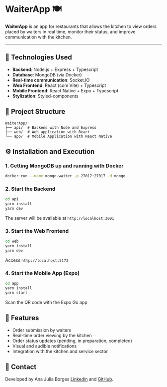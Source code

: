 # WaiterApp 🍽️

**WaiterApp**  is an app for restaurants that allows the kitchen to view orders placed by waiters in real time, monitor their status, and improve communication with the kitchen.

---

## 🚀 Technologies Used

* **Backend**: Node.js + Express + Typescript
* **Database**: MongoDB (via Docker)
* **Real-time communication**: Socket.IO
* **Web Frontend**: React (com Vite) + Typescript
* **Mobile Frontend**: React Native + Expo + Typescript
* **Stylization**: Styled-components

## 📁 Project Structure

```
WaiterApp/
├── api/  # Backend with Node and Express
├── web/  # Web application with React
└── app/  # Mobile Application with React Native
```

## ⚙️ Installation and Execution

### 1. Getting MongoDB up and running with Docker

```bash
docker run --name mongo-waiter -p 27017:27017 -d mongo
```

### 2. Start the Backend

```bash
cd api
yarn install
yarn dev
```

The server will be available at `http://localhost:3001`

### 3. Start the Web Frontend

```bash
cd web
yarn install
yarn dev
```

Access `http://localhost:5173`

### 4. Start the Mobile App (Expo)

```bash
cd app
yarn install
yarn start
```

Scan the QR code with the Expo Go app

## 🔹 Features

* Order submission by waiters
* Real-time order viewing by the kitchen
* Order status updates (pending, in preparation, completed)
* Visual and audible notifications
* Integration with the kitchen and service sector

## 📢 Contact

Developed by Ana Julia Borges [Linkedin](https://www.linkedin.com/in/anajuliaborges/) and [GitHub](https://github.com/AnaJuliaBorges).
